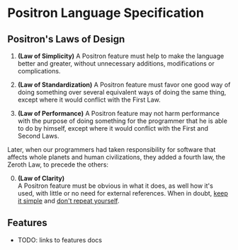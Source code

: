 Positron Language Specification
===============================

Positron's Laws of Design
-------------------------

1. **(Law of Simplicity)**
    A Positron feature must help to make the language better and greater, without unnecessary additions, modifications or complications.

2. **(Law of Standardization)**
    A Positron feature must favor one good way of doing something over several equivalent ways of doing the same thing, except where it would conflict with the First Law.

3. **(Law of Performance)**
    A Positron feature may not harm performance with the purpose of doing something for the programmer that he is able to do by himself, except where it would conflict with the First and Second Laws.

Later, when our programmers had taken responsibility for software that affects whole planets and human civilizations, they added a fourth law, the Zeroth Law, to precede the others:

<ol start="0">
  <li><b>(Law of Clarity)</b><br>
    A Positron feature must be obvious in what it does, as well how it's used, with little or no need for external references. When in doubt, <a href="http://en.wikipedia.org/wiki/KISS_principle">keep it simple</a> and <a href="http://en.wikipedia.org/wiki/Don%27t_repeat_yourself">don't repeat yourself</a>.
  </li>
</ol>


Features
--------

* TODO: links to features docs